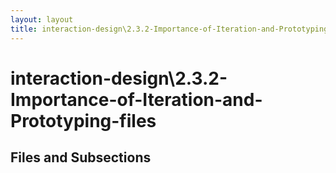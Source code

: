 ```yaml
---
layout: layout
title: interaction-design\2.3.2-Importance-of-Iteration-and-Prototyping-files
---
```


# interaction-design\2.3.2-Importance-of-Iteration-and-Prototyping-files

## Files and Subsections

